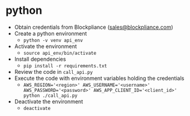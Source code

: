 # python
* Obtain credentials from Blockpliance (sales@blockpliance.com)
* Create a python environment
  * ```python -v venv api_env```
* Activate the environment
  * ```source api_env/bin/activate```
* Install dependencies
  * ```pip install -r requirements.txt```
* Review the code in ```call_api.py```
* Execute the code with environment variables holding the credentials
  * ```AWS_REGION='<region>' AWS_USERNAME='<username>' AWS_PASSWORD='<password>' AWS_APP_CLIENT_ID='<client_id>' python ./call_api.py```
* Deactivate the environment
  * ```deactivate```

